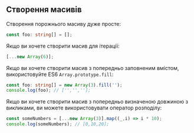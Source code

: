 ## Створення масивів

Створення порожнього масиву дуже просте:

```ts
const foo: string[] = [];
```

Якщо ви хочете створити масив для ітерації:

```ts
[...new Array(6)];
```

Якщо ви хочете створити масив з попередньо заповненим вмістом, використовуйте ES6 `Array.prototype.fill`:

```ts
const foo: string[] = new Array(3).fill('');
console.log(foo); // ['','',''];
```

Якщо ви хочете створити масив з попередньо визначеною довжиною з викликами, ви можете використовувати оператор розподілу:

```ts
const someNumbers = [...new Array(3)].map((_,i) => i * 10);
console.log(someNumbers); // [0,10,20];
```
